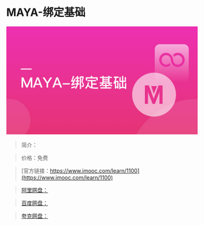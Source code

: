 # MAYA-绑定基础

![img](../../assets/5fe4430900015d4805400304.jpg)

> 简介：

> 价格：免费

> [官方链接：https://www.imooc.com/learn/1100](https://www.imooc.com/learn/1100)

> [阿里网盘：]()

> [百度网盘：]()

> [夸克网盘：]()
